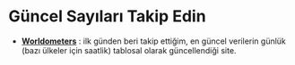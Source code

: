 # Güncel Sayıları Takip Edin
* **[Worldometers](https://www.worldometers.info/coronavirus/)** : ilk günden beri takip ettiğim, en güncel verilerin günlük (bazı ülkeler için saatlik) tablosal olarak güncellendiği site.

